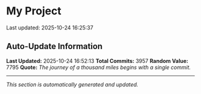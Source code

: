 # My Project


Last updated: 2025-10-24 16:25:37




























































































































































































































































































































































































































































































































































































































































































































































































































































































































































































































































































































































































































































































































































































































































































































































































































































































































































































































































































































































































































































































































































































































































































































































































































































































































































































































































































































































































































































































































































































































































































































































































































































































































































































































































































































































































































































































































































































































































































































































































































































































































































































































































































































































































































































































































## Auto-Update Information

**Last Updated:** 2025-10-24 16:52:13
**Total Commits:** 3957
**Random Value:** 7795
**Quote:** _The journey of a thousand miles begins with a single commit._

---
_This section is automatically generated and updated._